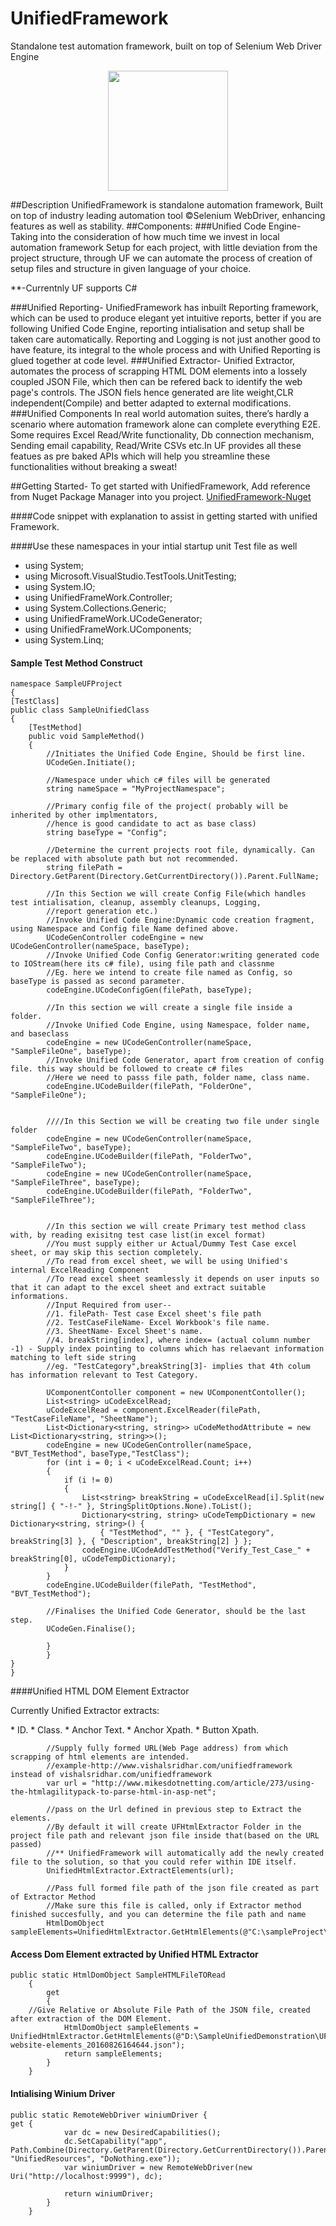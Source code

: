 # UnifiedFramework
Standalone test automation framework, built on top of Selenium Web Driver Engine
<p align="center">
<img src="http://s28.postimg.org/yq84hm5e5/UF_Logo.png" width="192px" height="192px">
</p>

##Description
UnifiedFramework is standalone automation framework, Built on top of industry leading automation tool ©Selenium WebDriver, enhancing 
features as well as stability.
##Components:
###Unified Code Engine-
Taking into the consideration of how much time we invest in local automation framework Setup for each project, 
with little deviation from the project structure, through UF we can automate the process of creation of setup files and structure in given language of your choice.
<p>**-Currentnly UF supports C#</p>
###Unified Reporting-
UnifiedFramework has inbuilt Reporting framework, which can be used to produce elegant yet intuitive reports, better if you are following 
Unified Code Engine, reporting intialisation and setup shall be taken care automatically. Reporting and Logging is not just another good to have feature,
its integral to the whole process and with Unified Reporting is glued together at code level.
###Unified Extractor-
Unified Extractor, automates the process of scrapping HTML DOM elements into a lossely coupled JSON File, which then can be refered back to identify the 
web page's controls. The JSON fiels hence generated are lite weight,CLR independent(Compile) and better adapted to external modifications.
###Unified Components
In real world automation suites, there’s hardly a scenario where automation framework alone can complete everything E2E. 
Some requires Excel Read/Write functionality, Db connection mechanism, Sending email capability, Read/Write CSVs etc.In UF provides all these featues as pre baked APIs which will help you streamline these functionalities without breaking a sweat!

##Getting Started-
To get started with UnifiedFramework, Add reference from Nuget Package Manager into you project.
[UnifiedFramework-Nuget](https://www.nuget.org/packages/UnifiedFramework/)

####Code snippet with explanation to assist in getting started with unified Framework.

####Use these namespaces in your intial startup unit Test file as well

* using System;
* using Microsoft.VisualStudio.TestTools.UnitTesting;
* using System.IO;
* using UnifiedFrameWork.Controller;
* using System.Collections.Generic;
* using UnifiedFrameWork.UCodeGenerator;
* using UnifiedFrameWork.UComponents;
* using System.Linq;

#### Sample Test Method Construct

	namespace SampleUFProject
	{
    [TestClass]
    public class SampleUnifiedClass
    {
        [TestMethod]
        public void SampleMethod()
        {
            //Initiates the Unified Code Engine, Should be first line.
            UCodeGen.Initiate();

            //Namespace under which c# files will be generated
            string nameSpace = "MyProjectNamespace";

            //Primary config file of the project( probably will be inherited by other implmentators, 
            //hence is good candidate to act as base class) 
            string baseType = "Config";

            //Determine the current projects root file, dynamically. Can be replaced with absolute path but not recommended.
            string filePath = Directory.GetParent(Directory.GetCurrentDirectory()).Parent.FullName;

            //In this Section we will create Config File(which handles test intialisation, cleanup, assembly cleanups, Logging,
            //report generation etc.)
            //Invoke Unified Code Engine:Dynamic code creation fragment, using Namespace and Config file Name defined above.
            UCodeGenController codeEngine = new UCodeGenController(nameSpace, baseType);
            //Invoke Unified Code Config Generator:writing generated code to IOStream(here its c# file), using file path and classnme
            //Eg. here we intend to create file named as Config, so baseType is passed as second parameter.
            codeEngine.UCodeConfigGen(filePath, baseType);

            //In this section we will create a single file inside a folder.
            //Invoke Unified Code Engine, using Namespace, folder name, and baseclass 
            codeEngine = new UCodeGenController(nameSpace, "SampleFileOne", baseType);
            //Invoke Unified Code Generator, apart from creation of config file. this way should be followed to create c# files
            //Here we need to passs file path, folder name, class name.
            codeEngine.UCodeBuilder(filePath, "FolderOne", "SampleFileOne");


            ////In this Section we will be creating two file under single folder
            codeEngine = new UCodeGenController(nameSpace, "SampleFileTwo", baseType);
            codeEngine.UCodeBuilder(filePath, "FolderTwo", "SampleFileTwo");
            codeEngine = new UCodeGenController(nameSpace, "SampleFileThree", baseType);
            codeEngine.UCodeBuilder(filePath, "FolderTwo", "SampleFileThree");


            //In this section we will create Primary test method class with, by reading exisitng test case list(in excel format)
            //You must supply either ur Actual/Dummy Test Case excel sheet, or may skip this section completely.
            //To read from excel sheet, we will be using Unified's internal ExcelReading Component 
            //To read excel sheet seamlessly it depends on user inputs so that it can adapt to the excel sheet and extract suitable informations.
            //Input Required from user--
            //1. filePath- Test case Excel sheet's file path
            //2. TestCaseFileName- Excel Workbook's file name.
            //3. SheetName- Excel Sheet's name.
            //4. breakString[index], where index= (actual column number -1) - Supply index pointing to columns which has relaevant information matching to left side string
            //eg. "TestCategory",breakString[3]- implies that 4th colum has information relevant to Test Category.
            
            UComponentContoller component = new UComponentContoller();
            List<string> uCodeExcelRead;
            uCodeExcelRead = component.ExcelReader(filePath, "TestCaseFileName", "SheetName");
            List<Dictionary<string, string>> uCodeMethodAttribute = new List<Dictionary<string, string>>();
            codeEngine = new UCodeGenController(nameSpace, "BVT_TestMethod", baseType,"TestClass");
            for (int i = 0; i < uCodeExcelRead.Count; i++)
            {
                if (i != 0)
                {
                    List<string> breakString = uCodeExcelRead[i].Split(new string[] { "-!-" }, StringSplitOptions.None).ToList();
                    Dictionary<string, string> uCodeTempDictionary = new Dictionary<string, string>() {
                        { "TestMethod", "" }, { "TestCategory", breakString[3] }, { "Description", breakString[2] } };
                    codeEngine.UCodeAddTestMethod("Verify_Test_Case_" + breakString[0], uCodeTempDictionary);
                }
            }
            codeEngine.UCodeBuilder(filePath, "TestMethod", "BVT_TestMethod");

            //Finalises the Unified Code Generator, should be the last step.
            UCodeGen.Finalise();
        	
        	}
    	    }
	}
    }



####Unified HTML DOM Element Extractor

<p> Currently Unified Extractor extracts: </p>
*  ID.
*  Class.
*  Anchor Text.
*  Anchor Xpath.
*  Button Xpath.

            //Supply fully formed URL(Web Page address) from which scrapping of html elements are intended.
            //example-http://www.vishalsridhar.com/unifiedframework instead of vishalsridhar.com/unifiedframework 
            var url = "http://www.mikesdotnetting.com/article/273/using-the-htmlagilitypack-to-parse-html-in-asp-net";

            //pass on the Url defined in previous step to Extract the elements.
            //By default it will create UFHtmlExtractor Folder in the project file path and relevant json file inside that(based on the URL passed)
            //** UnifiedFramework will automatically add the newly created file to the solution, so that you could refer within IDE itself.
            UnifiedHtmlExtractor.ExtractElements(url);

            //Pass full formed file path of the json file created as part of Extractor Method
            //Make sure this file is called, only if Extractor method finished succesfully, and you can determine the file path and name
            HtmlDomObject sampleElements=UnifiedHtmlExtractor.GetHtmlElements(@"C:\sampleProject\UFHtmlExtractor\mikesdotnetting_article_273_20160818173235.json");



#### Access Dom Element extracted by Unified HTML Extractor

	public static HtmlDomObject SampleHTMLFileTORead
        {
            get
            {
		//Give Relative or Absolute File Path of the JSON file, created after extraction of the DOM Element.
                HtmlDomObject sampleElements = UnifiedHtmlExtractor.GetHtmlElements(@"D:\SampleUnifiedDemonstration\UFHtmlExtractor\Sample-website-elements_20160826164644.json");
                return sampleElements;
            }
        } 



#### Intialising Winium Driver

	public static RemoteWebDriver winiumDriver { 
	get {
                var dc = new DesiredCapabilities();
                dc.SetCapability("app", Path.Combine(Directory.GetParent(Directory.GetCurrentDirectory()).Parent.FullName, "UnifiedResources", "DoNothing.exe"));
                var winiumDriver = new RemoteWebDriver(new Uri("http://localhost:9999"), dc);

                return winiumDriver;
            }
        }


